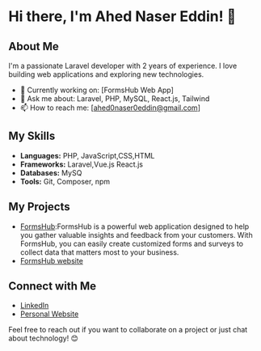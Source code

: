 # Hi there, I'm Ahed Naser Eddin! 👋

## About Me

I'm a passionate Laravel developer with 2 years of experience. I love building web applications and exploring new technologies.

- 🚀 Currently working on: [FormsHub Web App]
- 💬 Ask me about: Laravel, PHP, MySQL, React.js, Tailwind
- 📫 How to reach me: [ahed0naser0eddin@gmail.com]

## My Skills

- **Languages:** PHP, JavaScript,CSS,HTML
- **Frameworks:** Laravel,Vue.js React.js
- **Databases:** MySQ
- **Tools:** Git, Composer, npm

## My Projects

- [FormsHub](https://app.formshub.net/):FormsHub is a powerful web application designed to help you gather valuable insights and feedback from your customers. With FormsHub, you can easily create customized forms and surveys to collect data that matters most to your business.
- [FormsHub website](https://formshub.net)

## Connect with Me

- [LinkedIn](linkedin.com/in/ahed-naser-eddin-aa1648213)
- [Personal Website](ahednasereddin.com)

Feel free to reach out if you want to collaborate on a project or just chat about technology! 😊
